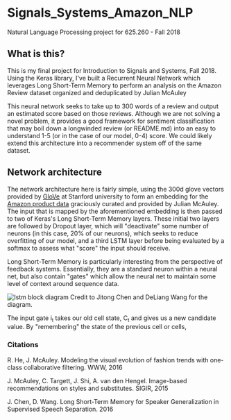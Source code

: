 # Signals_Systems_Amazon_NLP
Natural Language Processing project for 625.260 - Fall 2018

## What is this?
This is my final project for Introduction to Signals and Systems, Fall 2018. Using the Keras library, I've built a Recurrent Neural Network which leverages Long Short-Term Memory to perform an analysis on the Amazon Review dataset organized and deduplicated by Julian McAuley

This neural network seeks to take up to 300 words of a review and output an estimated score based on those reviews. Although we are not solving a novel problem, it provides a good framework for sentiment classification that may boil down a longwinded review (or README.md) into an easy to understand 1-5 (or in the case of our model, 0-4) score. We could likely extend this architecture into a recommender system off of the same dataset.

## Network architecture
The network architecture here is fairly simple, using the 300d glove vectors provided by [GloVe](https://nlp.stanford.edu/projects/glove/) at Stanford university to form an embedding for the [Amazon product data](http://jmcauley.ucsd.edu/data/amazon/) graciously curated and provided by Julian McAuley. The input that is mapped by the aforementioned embedding is then passed to two of Keras's Long Short-Term Memory layers. These initial two layers are followed by Dropout layer, which will "deactivate" some number of neurons (in this case, 20% of our neurons), which seeks to reduce overfitting of our model, and a third LSTM layer before being evaluated by a softmax to assess what "score" the input should receive. 

Long Short-Term Memory is particularly interesting from the perspective of feedback systems. Essentially, they are a standard neuron within a neural net, but also contain "gates" which allow the neural net to maintain some level of context around sequence data. 

![lstm block diagram](https://imgur.com/a/NmBr5Uh)
<super>Credit to Jitong Chen and DeLiang Wang for the diagram.</super>

The input gate i<sub>t</sub> takes our old cell state, C<sub>t</sub> and gives us a new candidate value. By "remembering" the state of the previous cell or cells, 

### Citations
R. He, J. McAuley. Modeling the visual evolution of fashion trends with one-class collaborative filtering. WWW, 2016

J. McAuley, C. Targett, J. Shi, A. van den Hengel. Image-based recommendations on styles and substitutes. SIGIR, 2015

J. Chen, D. Wang. Long Short-Term Memory for Speaker Generalization in Supervised Speech Separation. 2016
